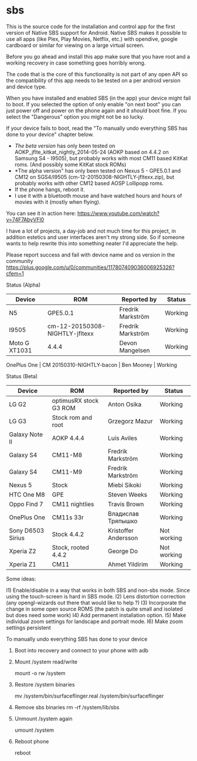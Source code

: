 sbs
===

This is the source code for the installation and control app for the first version of
Native SBS support for Android. Native SBS makes it possible to use all apps (like Plex,
Play Movies, Netflix, etc.) with opendive, google cardboard or similar for viewing on a large
virtual screen.

Before you go ahead and install this app make sure that you have root and a working recovery in
case something goes horribly wrong.

The code that is the core of this functionality is not part of any open API so the compatibility
of this app needs to be tested on a per android version and device type.

When you have installed and enabled SBS (in the app) your device might fail to boot. If you
selected the option of only enable "on next boot" you can just power off and power on the phone
again and it *should* boot fine. If you select the "Dangerous" option you might not be so lucky.

If your device fails to boot, read the "To manually undo everything SBS has done to your device"
chapter below.

- *The beta version* has only been tested on AOKP_jflte_kitkat_nightly_2014-05-24 (AOKP based on 4.4.2 on Samsung
  S4 - I9505), but probably works with most CM11 based KitKat roms. (And possibly some KitKat stock
  ROMs)
- *The alpha version" has only been tested on Nexus 5 - GPE5.0.1 and CM12 on SGS4/I9505
   (cm-12-20150308-NIGHTLY-jfltexx.zip), but probably works with other CM12 based AOSP Lollipopp roms.
- If the phone hangs, reboot it.
- I use it with a bluetooth mouse and have watched hours and hours of movies with it (mostly when flying).

You can see it in action here: https://www.youtube.com/watch?v=74F7AbyVFl0

I have a lot of projects, a day-job and not much time for this project, in addition estetics and user interfaces aren't my 
strong side. So if someone wants to help rewrite this into something neater I'd appreciate the help.

Please report success and fail with device name and os version in the community https://plus.google.com/u/0/communities/117807409036006925326?cfem=1

Status (Alpha)

Device    | ROM                    | Reported by       | Status                           
----------|------------------------|-------------------|-----------------------
N5        | GPE5.0.1               | Fredrik Markström | Working           
I9505     | cm-12-20150308-NIGHTLY-jfltexx | Fredrik Markström    | Working
Moto G XT1031 | 4.4.4              | Devon Mangelsen   | Working

OnePlus One | CM 20150310-NIGHTLY-bacon | Ben Mooney | Working

Status (Beta)

Device    | ROM                    | Reported by       | Status                           
----------|------------------------|-------------------|-----------------------
LG G2     | optimusRX stock G3 ROM | Anton Osika       | Working           
LG G3     | Stock rom and root     | Grzegorz Mazur    | Working
Galaxy Note II | AOKP 4.4.4        | Luis Aviles       | Working
Galaxy S4 | CM11-M8                | Fredrik Markström | Working
Galaxy S4 | CM11-M9                | Fredrik Markström | Working
Nexus 5   | Stock                  | Miebi Sikoki      | Working
HTC One M8| GPE                    | Steven Weeks      | Working
Oppo Find 7 | CM11 nightlies       | Travis Brown      | Working
OnePlus One | CM11s 33r            | Владислав Тряпышко| Working
Sony D6503 Sirius | Stock 4.4.2    | Kristoffer Andersson | Not working
Xperia Z2 | Stock, rooted 4.4.2    | George Do         | Not working
Xperia Z1 | CM11                   | Ahmet Yildirim         |Working

Some ideas:

I1) Enable/disable in a way that works in both SBS and non-sbs mode. Since using the touch-screen is hard in SBS mode.
I2) Lens distortion correction (any opengl-wizards out there that would like to help ?)
I3) Incorporate the change in some open source ROMS (the patch is quite small and isolated but does need some work)
I4) Add permanent installation option.
I5) Make individual zoom settings for landscape and portrait mode.
I6) Make zoom settings persistent



To manually undo everything SBS has done to your device

1) Boot into recovery and connect to your phone with adb
2) Mount /system read/write

   mount -o rw /system

3) Restore /system binaries

   mv /system/bin/surfaceflinger.real /system/bin/surfaceflinger

4) Remove sbs binaries
   rm -rf /system/lib/sbs

5) Unmount /system again
   
   umount /system
   
6) Reboot phone
   
   reboot

